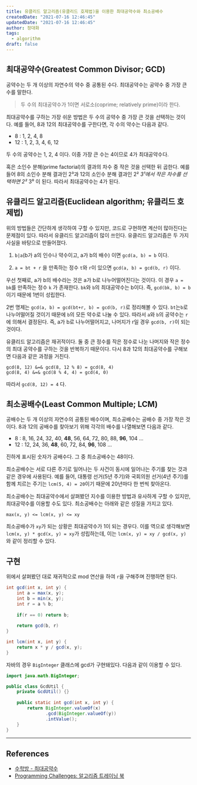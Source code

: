 ```yaml
---
title: 유클리드 알고리즘(유클리드 호제법)을 이용한 최대공약수와 최소공배수
createdDate: "2021-07-16 12:46:45"
updatedDate: "2021-07-16 12:46:45"
author: 정대화
tags:
  - algorithm
draft: false
---
```


## 최대공약수(Greatest Common Divisor; GCD)

공약수는 두 개 이상의 자연수의 약수 중 공통된 수다. 최대공약수는 공약수 중 가장 큰 수를 말한다.

> 두 수의 최대공약수가 1이면 서로소(coprime; relatively prime)이라 한다.

최대공약수를 구하는 가장 쉬운 방법은 두 수의 공약수 중 가장 큰 것을 선택하는 것이다. 예를 들어, 8과 12의 최대공약수를 구한다면, 각 수의 약수는 다음과 같다.

- 8 : 1, 2, 4, 8
- 12 : 1, 2, 3, 4, 6, 12

두 수의 공약수는 1, 2, 4 이다. 이중 가장 큰 수는 4이므로 4가 최대공약수다.

혹은 소인수 분해(prime factorial)의 결과의 차수 중 작은 것을 선택한 뒤 곱한다. 예를 들어 8의 소인수 분해 결과인 2³과 12의 소인수 분해 결과인 2² *3¹에서 작은 차수를 선택하면 2²* 3⁰ 이 된다. 따라서 최대공약수는 4가 된다.

## 유클리드 알고리즘(Euclidean algorithm; 유클리드 호제법)

위의 방법들은 간단하게 생각하여 구할 수 있지만, 코드로 구현하면 계산이 많아진다는 문제점이 있다. 따라서 유클리드 알고리즘이 많이 쓰인다. 유클리드 알고리즘은 두 가지 사실을 바탕으로 만들어졌다.

1. `b|a`(b가 a의 인수나 약수이고, a가 b의 배수) 이면 `gcd(a, b) = b` 이다.

2. `a = bt + r` 을 만족하는 정수 `t`와  `r`이 있으면 `gcd(a, b) = gcd(b, r)` 이다.

우선 첫째로, a가 b의 배수라는 것은 a가 b로 나누어떨어진다는 것이다. 이 경우 `a = bk`를 만족하는 정수 `k` 가 존재한다. `bk`와 `b`의 최대공약수는 b이다. 즉, `gcd(bk, b) = b` 이기 때문에 1번이 성립한다.

2번 명제는 `gcd(a, b) = gcd(bt+r, b) = gcd(b, r)`로 정리해볼 수 있다. `bt`는`b`로 나누어떨어질 것이기 때문에 `b`의 모든 약수로 나눌 수 있다. 따라서 `a`와 `b`의 공약수는 `r`에 의해서 결정된다. 즉, a가 b로 나누어떨어지고, 나머지가 r일 경우 `gcd(b, r)`이 되는 것이다.

유클리드 알고리즘은 재귀적이다. 둘 중 큰 정수를 작은 정수로 나눈 나머지와 작은 정수의 최대 공약수를 구하는 것을 반복하기 때문이다. 다시 8과 12의 최대공약수를 구해보면 다음과 같은 과정을 거친다.

```text
gcd(8, 12) &=& gcd(8, 12 % 8) = gcd(8, 4)
gcd(8, 4) &=& gcd(8 % 4, 4) = gcd(4, 0)
```

따라서 `gcd(8, 12) = 4` 다.

## 최소공배수(Least Common Multiple; LCM)

공배수는 두 개 이상의 자연수의 공통된 배수이며, 최소공배수는 공배수 중 가장 작은 것이다. 8과 12의 공배수를 찾아보기 위해 각각의 배수를 나열해보면 다음과 같다.

- 8 : 8, 16, 24, 32, 40, **48**, 56, 64, 72, 80, 88, **96**, 104 ...
- 12 : 12, 24, 36, **48**, 60, 72, 84, **96**, 108 ...

진하게 표시된 숫자가 공배수다. 그 중 최소공배수는 48이다.

최소공배수는 서로 다른 주기로 일어나는 두 사건이 동시에 일어나는 주기를 찾는 것과 같은 경우에 사용된다. 예를 들어, 대통령 선거(5년 주기)와 국회의원 선거(4년 주기)를 함께 치르는 주기는 `lcm(5, 4) = 20`이기 때문에 20년마다 한 번씩 찾아온다.

최소공배수는 최대공약수에서 살펴봤던 지수를 이용한 방법과 유사하게 구할 수 있지만, 최대공약수를 이용할 수도 있다. 최소공배수는 아래와 같은 성질을 가지고 있다.

```text
max(x, y) <= lcm(x, y) <= xy
```

최소공배수가 `xy`가 되는 상황은 최대공약수가 1이 되는 경우다. 이를 역으로 생각해보면 `lcm(x, y) * gcd(x, y) = xy`가 성립하는데, 이는 `lcm(x, y) = xy / gcd(x, y)`와 같이 정리할 수 있다.

## 구현

위에서 살펴봤던 대로 재귀적으로 mod 연산을 하여 `r`을 구해주며 진행하면 된다.

```java
int gcd(int x, int y) {
    int a = max(x, y);
    int b = min(x, y);
    int r = a % b;
    
    if(r == 0) return b;
    
    return gcd(b, r)
}

int lcm(int x, int y) {
    return x * y / gcd(x, y);
}
```

자바의 경우 `BigInteger` 클래스에 gcd가 구현돼있다. 다음과 같이 이용할 수 있다.

```java
import java.math.BigInteger;

public class GcdUtil {
    private GcdUtil() {}
    
    public static int gcd(int x, int y) {
        return BigInteger.valueOf(x)
               .gcd(BigInteger.valueOf(y))
               .intValue();
    }
}
```

---

## References

- [수학방 - 최대공약수](https://mathbang.net/202)
- [Programming Challenges: 알고리즘 트레이닝 북](https://www.hanbit.co.kr/media/books/book_view.html?p_code=B5937184860)
